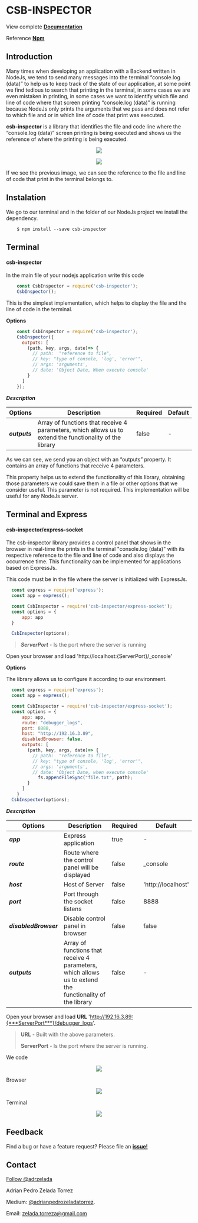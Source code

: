 # CSB-INSPECTOR

View complete [**Documentation**](https://adrianzelada.github.io/csb-inspector)

Reference [**Npm**](https://www.npmjs.com/package/csb-inspector)

## Introduction

Many times when developing an application with a Backend written in NodeJs, we tend to send many messages into the terminal “console.log (data)” to help us to keep track of the state of our application, at some point we find tedious to search that printing in the terminal, in some cases we are even mistaken in printing, in some cases we want to identify which file and line of code where that screen printing “console.log (data)” is running because NodeJs only prints the arguments that we pass and does not refer to which file and or in which line of code that print was executed.

**csb-inspector** is a library that identifies the file and code line where the “console.log (data)” screen printing is being executed and shows us the reference of where the printing is being executed.

<p align="center">
  <img src="https://i.ibb.co/7K8J91n/Screen-Shot-2020-01-03-at-2-33-11-AM.png">
</p>
<p align="center">
  <img src="https://i.ibb.co/LQ3ZnnV/Screen-Shot-2020-01-03-at-2-13-44-AM.png">
</p>


If we see the previous image, we can see the reference to the file and line of code that print in the terminal belongs to.


## Instalation

We go to our terminal and in the folder of our NodeJs project we install the dependency.

```
    $ npm install --save csb-inspector
```



## Terminal
#### csb-inspector

In the main file of your nodejs application write this code

```javascript
    const CsbInspector = require('csb-inspector');
    CsbInspector();
```
This is the simplest implementation, which helps to display the file and the line of code in the terminal.

**Options**

```javascript
    const CsbInspector = require('csb-inspector');
    CsbInspector({
      outputs: [
        (path, key, args, date)=> {
          // path:  "reference to file",
          // key: "type of console, 'log', 'error'",
          // args: 'arguments',
          // date: 'Object Date, When execute console'
        }
      ]
    });
```
***Description***

Options | Description | Required | Default
------- | ----------- | -------- | -------
***outputs*** | Array of functions that receive 4 parameters, which allows us to extend the functionality of the library | false | -




As we can see, we send you an object with an “outputs” property. It contains an array of functions that receive 4 parameters.

This property helps us to extend the functionality of this library, obtaining those parameters we could save them in a file or other options that we consider useful. This parameter is not required.
This implementation will be useful for any NodeJs server.

## Terminal and Express
#### csb-inspector/express-socket

The csb-inspector library provides a control panel that shows in the browser in real-time the prints in the terminal "console.log (data)" with its respective reference to the file and line of code and also displays the occurrence time.
This functionality can be implemented for applications based on ExpressJs.

This code must be in the file where the server is initialized with ExpressJs.

```javascript
  const express = require('express');
  const app = express();

  const CsbInspector = require('csb-inspector/express-socket');
  const options = {
      app: app
  }

  CsbInspector(options);
```
> ***ServerPort*** - Is the port where the server is running

Open your browser and load 'http://localhost:{ServerPort}/_console'

**Options**

The library allows us to configure it according to our environment.

```javascript
  const express = require('express');
  const app = express();

  const CsbInspector = require('csb-inspector/express-socket');
  const options = {
      app: app,
      route: "debugger_logs",
      port: 8888,
      host: "http://192.16.3.89",
      disabledBrowser: false,
      outputs: [
        (path, key, args, date)=> {
          // path:  "reference to file",
          // key: "type of console, 'log', 'error'",
          // args: 'arguments',
          // date: 'Object Date, when execute console'
            fs.appendFileSync("file.txt", path);
        }
      ]
    }
  CsbInspector(options);
```

***Description***

Options | Description | Required | Default
------- | ----------- | -------- | -------
***app*** | Express application | true | -
***route*** | Route where the control panel will be displayed | false | _console
***host*** | Host of Server | false | 'http://localhost'
***port*** | Port through the socket listens | false | 8888
***disabledBrowser*** | Disable control panel in browser | false | false
***outputs*** | Array of functions that receive 4 parameters, which allows us to extend the functionality of the library | false | -


Open your browser and load **URL** 'http://192.16.3.89:{***ServerPort***}/debugger_logs'.

> **URL** - Built with the above parameters.
>
> **ServerPort** - Is the port where the server is running.

We code

<p align="center">
  <img src="https://i.ibb.co/grSw7L2/Screen-Shot-2020-01-22-at-10-52-58-PM.png">
</p>

Browser

<p align="center">
  <img src="https://i.ibb.co/fnP71tj/Screen-Shot-2020-01-22-at-10-54-52-PM.png">
</p>

Terminal

<p align="center">
  <img src="https://i.ibb.co/qyM5r58/Screen-Shot-2020-01-22-at-10-58-15-PM.png">
</p>


## Feedback

Find a bug or have a feature request? Please file an [**issue!**](https://github.com/AdrianZelada/csb-inspector/issues)

## Contact

<a href="https://twitter.com/adrzelada?ref_src=twsrc%5Etfw" class="twitter-follow-button" data-show-count="false">Follow @adrzelada</a>


Adrian Pedro Zelada Torrez

Medium: [@adrianpedrozeladatorrez](https://medium.com/@adrianpedrozeladatorrez).

Email: zelada.torreza@gmail.com
